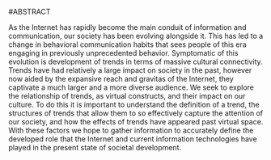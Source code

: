 #ABSTRACT

As the Internet has rapidly become the main conduit of information and communication, our society has been evolving alongside it. This has led to a change in behavioral communication habits that sees people of this era engaging in previously unprecedented behavior. Symptomatic of this evolution is development of trends in terms of massive cultural connectivity. Trends have had relatively a large impact on society in the past, however now aided by the expansive reach and gravitas of the Internet, they captivate a much larger and a more diverse audience. We seek to explore the relationship of trends, as virtual constructs, and their impact on our culture. To do this it is important to understand the definition of a trend, the structures of trends that allow them to so effectively capture the attention of our society, and how the effects of trends have appeared past virtual space. With these factors we hope to gather information to accurately define the developed role that the Internet and current information technologies have played in the present state of societal development.

